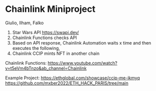 # Chainlink Miniproject
Giulio, Ilham, Falko

1) Star Wars API https://swapi.dev/
2) Chainlink Functions checks API
3) Based on API response, Chainlink Automation waits x time and then executes the following,
4) Chainlink CCIP mints NFT in another chain


Chainlink Functions:
https://www.youtube.com/watch?v=t5eVm4bTnzo&ab_channel=Chainlink

Example Project:
https://ethglobal.com/showcase/ccip-me-ikmyq
https://github.com/mxber2022/ETH_HACK_PARIS/tree/main
